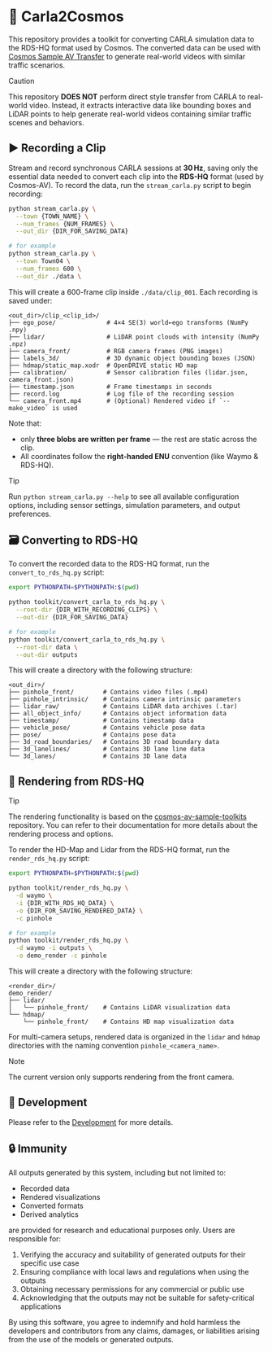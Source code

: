 # 🚗 Carla2Cosmos

This repository provides a toolkit for converting CARLA simulation data to the RDS-HQ format used by Cosmos. The converted data can be used with [Cosmos Sample AV Transfer](https://github.com/nvidia-cosmos/cosmos-transfer1/blob/main/examples/inference_cosmos_transfer1_7b_sample_av.md) to generate real-world videos with similar traffic scenarios.

>[!CAUTION]
> This repository **DOES NOT** perform direct style transfer from CARLA to real-world video. Instead, it extracts interactive data like bounding boxes and LiDAR points to help generate real-world videos containing similar traffic scenes and behaviors.

## ▶️ Recording a Clip

Stream and record synchronous CARLA sessions at **30 Hz**, saving only the essential data needed to convert each clip into the **RDS-HQ** format (used by Cosmos-AV). To record the data, run the `stream_carla.py` script to begin recording:

```bash
python stream_carla.py \
  --town {TOWN_NAME} \
  --num_frames {NUM_FRAMES} \
  --out_dir {DIR_FOR_SAVING_DATA}

# for example
python stream_carla.py \
  --town Town04 \
  --num_frames 600 \
  --out_dir ./data \
```

This will create a 600-frame clip inside `./data/clip_001`. Each recording is saved under:

```plaintext
<out_dir>/clip_<clip_id>/
├── ego_pose/              # 4×4 SE(3) world←ego transforms (NumPy .npy)
├── lidar/                 # LiDAR point clouds with intensity (NumPy .npz)
├── camera_front/          # RGB camera frames (PNG images)
├── labels_3d/             # 3D dynamic object bounding boxes (JSON)
├── hdmap/static_map.xodr  # OpenDRIVE static HD map
├── calibration/           # Sensor calibration files (lidar.json, camera_front.json)
├── timestamp.json         # Frame timestamps in seconds
├── record.log             # Log file of the recording session
└── camera_front.mp4       # (Optional) Rendered video if `--make_video` is used
```

Note that:

* only **three blobs are written per frame** — the rest are static across the clip.
* All coordinates follow the **right-handed ENU** convention (like Waymo & RDS-HQ).

>[!TIP]
> Run `python stream_carla.py --help` to see all available configuration options, including sensor settings, simulation parameters, and output preferences.

## 🗃️ Converting to RDS-HQ

To convert the recorded data to the RDS-HQ format, run the `convert_to_rds_hq.py` script:

```bash
export PYTHONPATH=$PYTHONPATH:$(pwd)

python toolkit/convert_carla_to_rds_hq.py \
  --root-dir {DIR_WITH_RECORDING_CLIPS} \
  --out-dir {DIR_FOR_SAVING_DATA}

# for example
python toolkit/convert_carla_to_rds_hq.py \
  --root-dir data \
  --out-dir outputs
```

This will create a directory with the following structure:

```plaintext
<out_dir>/
├── pinhole_front/        # Contains video files (.mp4)
├── pinhole_intrinsic/    # Contains camera intrinsic parameters
├── lidar_raw/            # Contains LiDAR data archives (.tar)
├── all_object_info/      # Contains object information data
├── timestamp/            # Contains timestamp data
├── vehicle_pose/         # Contains vehicle pose data
├── pose/                 # Contains pose data
├── 3d_road_boundaries/   # Contains 3D road boundary data
├── 3d_lanelines/         # Contains 3D lane line data
└── 3d_lanes/             # Contains 3D lane data
```

## 🎥 Rendering from RDS-HQ

>[!TIP]
> The rendering functionality is based on the [cosmos-av-sample-toolkits](https://github.com/nv-tlabs/cosmos-av-sample-toolkits) repository. You can refer to their documentation for more details about the rendering process and options.

To render the HD-Map and Lidar from the RDS-HQ format, run the `render_rds_hq.py` script:

```bash
export PYTHONPATH=$PYTHONPATH:$(pwd)

python toolkit/render_rds_hq.py \
  -d waymo \
  -i {DIR_WITH_RDS_HQ_DATA} \
  -o {DIR_FOR_SAVING_RENDERED_DATA} \
  -c pinhole

# for example
python toolkit/render_rds_hq.py \
  -d waymo -i outputs \
  -o demo_render -c pinhole
```

This will create a directory with the following structure:

```plaintext
<render_dir>/
demo_render/
├── lidar/
│   └── pinhole_front/    # Contains LiDAR visualization data
└── hdmap/
    └── pinhole_front/    # Contains HD map visualization data
```

For multi-camera setups, rendered data is organized in the `lidar` and
`hdmap` directories with the naming convention `pinhole_<camera_name>`.

>[!Note]
> The current version only supports rendering from the front camera.

## 📝 Development

Please refer to the [Development](DEVELOPMENT.md) for more details.

## 🔒 Immunity

All outputs generated by this system, including but not limited to:

* Recorded data
* Rendered visualizations
* Converted formats
* Derived analytics

are provided for research and educational purposes only. Users are responsible for:

1. Verifying the accuracy and suitability of generated outputs for their specific use case
2. Ensuring compliance with local laws and regulations when using the outputs
3. Obtaining necessary permissions for any commercial or public use
4. Acknowledging that the outputs may not be suitable for safety-critical applications

By using this software, you agree to indemnify and hold harmless the developers and contributors from any claims, damages, or liabilities arising from the use of the models or generated outputs.
